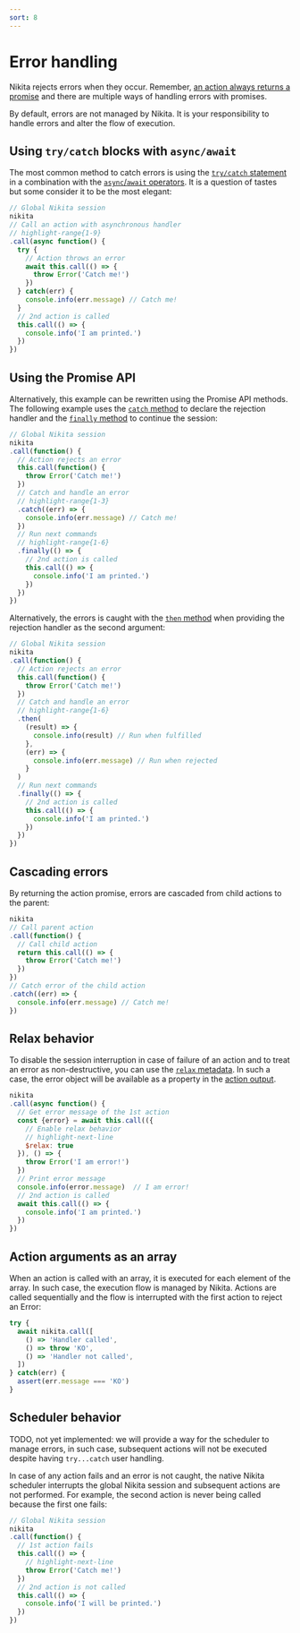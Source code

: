 ```yaml
---
sort: 8
---
```


# Error handling

Nikita rejects errors when they occur. Remember, [an action always returns a promise](/current/guide/promise/) and there are multiple ways of handling errors with promises.

By default, errors are not managed by Nikita. It is your responsibility to handle errors and alter the flow of execution.

## Using `try/catch` blocks with `async/await`

The most common method to catch errors is using the [`try/catch` statement](https://nodejs.org/en/knowledge/errors/what-is-try-catch/) in a combination with the [`async`/`await` operators](https://developer.mozilla.org/en-US/docs/Web/JavaScript/Reference/Statements/async_function). It is a question of tastes but some consider it to be the most elegant:

```js
// Global Nikita session
nikita
// Call an action with asynchronous handler
// highlight-range{1-9}
.call(async function() {
  try {
    // Action throws an error
    await this.call(() => {
      throw Error('Catch me!')
    })
  } catch(err) {
    console.info(err.message) // Catch me!
  }
  // 2nd action is called
  this.call(() => {
    console.info('I am printed.')
  })
})
```

## Using the Promise API

Alternatively, this example can be rewritten using the Promise API methods. The following example uses the [`catch` method](https://developer.mozilla.org/en-US/docs/Web/JavaScript/Reference/Global_Objects/Promise/catch) to declare the rejection handler and the [`finally` method](https://developer.mozilla.org/en-US/docs/Web/JavaScript/Reference/Global_Objects/Promise/finally) to continue the session:

```js
// Global Nikita session
nikita
.call(function() {
  // Action rejects an error
  this.call(function() {
    throw Error('Catch me!')
  })
  // Catch and handle an error
  // highlight-range{1-3}
  .catch((err) => {
    console.info(err.message) // Catch me! 
  })
  // Run next commands
  // highlight-range{1-6}
  .finally(() => {
    // 2nd action is called
    this.call(() => {
      console.info('I am printed.')
    })
  })
})
```

Alternatively, the errors is caught with the [`then` method](https://developer.mozilla.org/en-US/docs/Web/JavaScript/Reference/Global_Objects/Promise/then) when providing the rejection handler as the second argument:

```js
// Global Nikita session
nikita
.call(function() {
  // Action rejects an error
  this.call(function() {
    throw Error('Catch me!')
  })
  // Catch and handle an error
  // highlight-range{1-6}
  .then(
    (result) => {
      console.info(result) // Run when fulfilled
    },
    (err) => {
      console.info(err.message) // Run when rejected 
    }
  )
  // Run next commands
  .finally(() => {
    // 2nd action is called
    this.call(() => {
      console.info('I am printed.')
    })
  })
})
```

## Cascading errors

By returning the action promise, errors are cascaded from child actions to the parent:

```js
nikita
// Call parent action
.call(function() {
  // Call child action
  return this.call(() => {
    throw Error('Catch me!')
  })
})
// Catch error of the child action
.catch((err) => {
  console.info(err.message) // Catch me!
})
```

## Relax behavior

To disable the session interruption in case of failure of an action and to treat an error as non-destructive, you can use the [`relax` metadata](/current/api/metadata/relax/). In such a case, the error object will be available as a property in the [action output](/current/api/output/). 

```js
nikita
.call(async function() {
  // Get error message of the 1st action
  const {error} = await this.call(({
    // Enable relax behavior
    // highlight-next-line
    $relax: true
  }), () => {
    throw Error('I am error!')
  })
  // Print error message
  console.info(error.message)  // I am error!
  // 2nd action is called
  await this.call(() => {
    console.info('I am printed.')
  })
})
```

## Action arguments as an array

When an action is called with an array, it is executed for each element of the array. In such case, the execution flow is managed by Nikita. Actions are called sequentially and the flow is interrupted with the first action to reject an Error:

```js
try {
  await nikita.call([
    () => 'Handler called',
    () => throw 'KO',
    () => 'Handler not called',
  ])
} catch(err) {
  assert(err.message === 'KO')
}
```

## Scheduler behavior

TODO, not yet implemented: we will provide a way for the scheduler to manage errors, in such case, subsequent actions will not be executed despite having `try...catch` user handling.

In case of any action fails and an error is not caught, the native Nikita scheduler interrupts the global Nikita session and subsequent actions are not performed. For example, the second action is never being called because the first one fails:

```js
// Global Nikita session
nikita
.call(function() {
  // 1st action fails
  this.call(() => {
    // highlight-next-line
    throw Error('Catch me!')
  })
  // 2nd action is not called
  this.call(() => {
    console.info('I will be printed.')
  })
})
```
